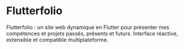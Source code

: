 # Flutterfolio
Flutterfolio : un site web dynamique en Flutter pour présenter mes compétences et projets passés, présents et futurs. Interface réactive, extensible et compatible multiplateforme.
